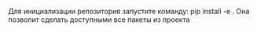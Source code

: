 Для инициализации репозитория запустите команду:
    pip install -e .
Она позволит сделать доступными все пакеты из проекта
